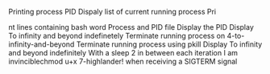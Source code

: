 Printing process PID
Dispaly list of current running process
Pri

nt lines containing bash word
Process and PID file
Display the PID
Display To infinity and beyond indefinetely
Terminate running process on 4-to-infinity-and-beyond
Terminate running process using pkill
Display To infinity and beyond indefinitely With a sleep 2 in between each iteration I am invinciblechmod u+x 7-highlander! when receiving a SIGTERM signal

